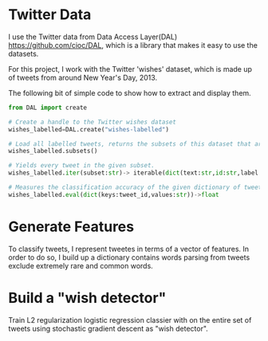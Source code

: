 Twitter Data
============

I use the Twitter data from Data Access Layer(DAL) https://github.com/cioc/DAL, which is a library that makes it easy to use the datasets. 

For this project, I work with the Twitter 'wishes' dataset, which is made up of tweets from around New Year's Day, 2013. 

The following bit of simple code to show how to extract and display them.

```python
from DAL import create

# Create a handle to the Twitter wishes dataset
wishes_labelled=DAL.create("wishes-labelled")

# Load all labelled tweets, returns the subsets of this dataset that are available
wishes_labelled.subsets()

# Yields every tweet in the given subset.
wishes_labelled.iter(subset:str)-> iterable(dict(text:str,id:str,label:str))

# Measures the classification accuracy of the given dictionary of tweet classes.
wishes_labelled.eval(dict(keys:tweet_id,values:str))->float
```

Generate Features
=================

To classify tweets, I represent tweetes in terms of a vector of features. In order to do so, I build up a dictionary contains words parsing from tweets exclude extremely rare and common words.

Build a "wish detector"
=======================

Train L2 regularization logistic regression classier with on the entire set of tweets using stochastic gradient descent as "wish detector". 